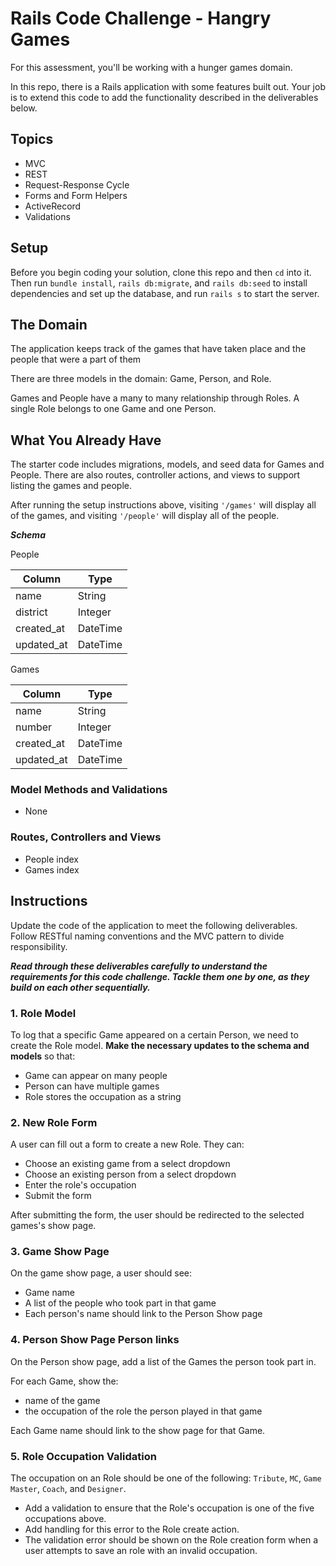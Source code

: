 # Rails Code Challenge - Hangry Games

For this assessment, you'll be working with a hunger games domain.

In this repo, there is a Rails application with some features built out. Your job is to extend this code to add the functionality described in the deliverables below.

## Topics

- MVC
- REST
- Request-Response Cycle
- Forms and Form Helpers
- ActiveRecord
- Validations

## Setup

Before you begin coding your solution, clone this repo and then `cd` into it. Then run `bundle install`, `rails db:migrate`, and `rails db:seed` to install dependencies and set up the database, and run `rails s` to start the server.

## The Domain

The application keeps track of the games that have taken place and the people that were a part of them

There are three models in the domain: Game, Person, and Role.

Games and People have a many to many relationship through Roles. A single Role belongs to one Game and one Person.

## What You Already Have

The starter code includes migrations, models, and seed data for Games and People. There are also routes, controller actions, and views to support listing the games and people.

After running the setup instructions above, visiting `'/games'` will display all of the games, and visiting `'/people'` will display all of the people.

***Schema***

People

| Column | Type |
| ------------- | ------------- |
| name  | String  |
| district  | Integer  |
| created_at  | DateTime  |
| updated_at  | DateTime  |

Games

| Column | Type |
| ------------- | ------------- |
| name  | String  |
| number  | Integer  |
| created_at  | DateTime  |
| updated_at  | DateTime  |

### Model Methods and Validations

- None

### Routes, Controllers and Views

- People index
- Games index

## Instructions

Update the code of the application to meet the following deliverables. Follow RESTful naming conventions and the MVC pattern to divide responsibility.

***Read through these deliverables carefully to understand the requirements for this code challenge. Tackle them one by one, as they build on each other sequentially.***



### 1. Role Model

To log that a specific Game appeared on a certain Person, we need to create the Role model. **Make the necessary updates to the schema and models** so that:

- Game can appear on many people
- Person can have multiple games
- Role stores the occupation as a string

### 2. New Role Form

A user can fill out a form to create a new Role. They can:

- Choose an existing game from a select dropdown
- Choose an existing person from a select dropdown
- Enter the role's occupation
- Submit the form

After submitting the form, the user should be redirected to the selected games's show page.

### 3. Game Show Page

On the game show page, a user should see:

- Game name
- A list of the people who took part in that game
- Each person's name should link to the Person Show page

### 4. Person Show Page Person links

On the Person show page, add a list of the Games the person took part in.

For each Game, show the:

- name of the game
- the occupation of the role the person played in that game

Each Game name should link to the show page for that Game.

### 5. Role Occupation Validation

The occupation on an Role should be one of the following: `Tribute`, `MC`, `Game Master`, `Coach`, and `Designer`.

- Add a validation to ensure that the Role's occupation is one of the five occupations above.
- Add handling for this error to the Role create action.
- The validation error should be shown on the Role creation form when a user attempts to save an role with an invalid occupation.